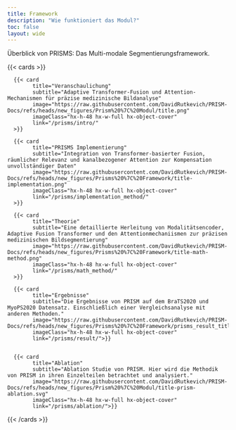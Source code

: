 ```yaml
---
title: Framework
description: "Wie funktioniert das Modul?"
toc: false
layout: wide
---
```


<div class="hx-mt-4"></div>

<p class="hx-mb-12 hx-text-center hx-text-lg hx-text-gray-500 dark:hx-text-gray-400">
Überblick von PRISMS: Das Multi-modale Segmentierungsframework.
</p>

{{< cards >}}

      {{< card
            title="Veranschaulichung"
            subtitle="Adaptive Transformer-Fusion und Attention-Mechanismen für präzise medizinische Bildanalyse"
            image="https://raw.githubusercontent.com/DavidRutkevich/PRISM-Docs/refs/heads/new_figures/Prism%20%7C%20Modul/title.png"
            imageClass="hx-h-48 hx-w-full hx-object-cover"
            link="/prisms/intro/"
      >}}

      {{< card
            title="PRISMS Implementierung"
            subtitle="Integration von Transformer-basierter Fusion, räumlicher Relevanz und kanalbezogener Attention zur Kompensation unvollständiger Daten"
            image="https://raw.githubusercontent.com/DavidRutkevich/PRISM-Docs/refs/heads/new_figures/Prisms%20%7C%20Framework/title-implementation.png"
            imageClass="hx-h-48 hx-w-full hx-object-cover"
            link="/prisms/implementation_method/"
      >}}

      {{< card
            title="Theorie"
            subtitle="Eine detaillierte Herleitung von Modalitätsencoder, Adaptive Fusion Transformer und den Attentionmechaniismen zur präzisen medizinischen Bildsegmentierung"
            image="https://raw.githubusercontent.com/DavidRutkevich/PRISM-Docs/refs/heads/new_figures/Prisms%20%7C%20Framework/title-math-method.png"
            imageClass="hx-h-48 hx-w-full hx-object-cover"
            link="/prisms/math_method/"
      >}}

      {{< card
            title="Ergebnisse"
            subtitle="Die Ergebnisse von PRISM auf dem BraTS2020 und MyoPS2020 Datensatz. Einschließlich einer Vergleichsanalyse mit anderen Methoden."
            image="https://raw.githubusercontent.com/DavidRutkevich/PRISM-Docs/refs/heads/new_figures/Prisms%20%7C%20Framework/prisms_result_title.png"
            imageClass="hx-h-48 hx-w-full hx-object-cover"
            link="/prisms/result/">}}


      {{< card
            title="Ablation"
            subtitle="Ablation Studie von PRISM. Hier wird die Methodik von PRISM in ihren Einzelteilen betrachtet und analysiert."
            image="https://raw.githubusercontent.com/DavidRutkevich/PRISM-Docs/refs/heads/new_figures/Prism%20%7C%20Modul/title-prism-ablation.svg"
            imageClass="hx-h-48 hx-w-full hx-object-cover"
            link="/prisms/ablation/">}}
{{< /cards >}}
